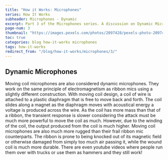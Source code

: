 ```yaml
---
title: "How it Works: Microphones"
series: How It Works
subheader: Microphones - Dynamic
excerpt: Part 3 of the Microphones series. A discussion on Dynamic Microphones
page-num: 3
thumbnail: "https://images.pexels.com/photos/2097428/pexels-photo-2097428.jpeg"
toc: true
categories: blog how-it-works microphones
tags: how-it-works
redirect_from: "/blog/how-it-works/microphones/3/"
---
```



## Dynamic Microphones 

Moving coil microphones are also considered dynamic microphones. They work on the same principle of electromagnetism as ribbon mics using a slightly different construction. With moving coil design, a coil of wire is attached to a plastic diaphragm that is free to move back and forth. The coil slides along a magnet as the diaphragm moves with acoustical energy a voltage is produced across the wire. As the coil has more mass than that of a ribbon, the transient response is slower considering the attack must be much more powerful to move the coil as much. However, due to the winding of the coil, the output produced from the coil is much higher. Moving coil microphones are also much more rugged than their frail ribbon mic counterparts. The ribbon is prone to being knocked out of its magnetic field or otherwise damaged from simply too much air passing it, while the wound coil is much more durable. There are even youtube videos where people run them over with trucks or use them as hammers and they still work!